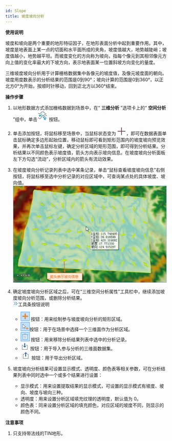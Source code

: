 ```yaml
---
id: Slope
title: 坡度坡向分析
---
```

**使用说明**

坡度和坡向是两个重要的地形特征因子，在地形表面分析中起到重要作用。其中，坡度是地表面上某一点的切面和水平面所成的夹角，坡度值越大，地势越陡峭；坡度值越小，地势越平坦。而坡度变化的方向称为坡向，指每个像元到其相邻像元方向上值的变化率最大的下坡方向，表示地表面某一位置斜坡方向变化的量度。

三维坡度坡向分析用于计算栅格数据集中各像元的坡度值，及像元坡度面的朝向。坡度用度数表示的分析结果的范围是0到90°；坡向计算的范围是0到360°，以正北方0°为开始，按顺时针移动，回到正北方以360°结束。

**操作步骤**

  1. 以地形数据方式添加栅格数据到场景中，在“ **三维分析** ”选项卡上的“ **空间分析** ”组中，单击![](img/Image_Slope.large.png) 按钮。
  2. 单击添加按钮，将鼠标移至场景中，当鼠标状态变为 ![](img/CursorSlope.png)，即可在数据表面单击鼠标确定多边形起始位置，移动鼠标即可看到矩形范围内的坡度坡向预览效果，并再次单击鼠标左键，确定分析区域的矩形范围，即可得到分析结果。分析结果以不同颜色表示坡度值，箭头方向表示坡向信息。在坡度坡向分析面板左下方勾选“流动”，分析区域内的箭头有流动效果。
  3. 在坡度坡向分析记录列表中选中某条记录，单击“鼠标查看坡度坡向信息”右侧按钮，将鼠标移至选中分析记录的对应区域中，可查询某点处的具体坡度、坡向值。  
![坡度坡向分析和查询结果](img/SlopeResult1.png)  

  4. 确定坡度坡向分析区域之后，可在“三维空间分析属性”工具栏中，继续添加坡度坡向分析范围，或删除分析结果。  
![](img/close.gif)工具条按钮说明

     * ![](../../img/Add1.png) 按钮：用来绘制参与坡度坡向分析的矩形区域。
     * ![](../../img/Chose.png)按钮：用于在场景中选择一个三维面作为分析区域。
     * ![](../../img/RemoveButton.png) 按钮：用来移除分析结果列表中选中的分析记录。
     * ![](img/Import.png) 按钮：用于导入参与分析的三维面数据集。
     * ![](img/Export.png) 按钮：用于导出分析区域。

  5. 坡度坡向分析结果可设置显示模式、透明度、颜色表等相关参数，可在分析结果列表中同时选中一个或多个结果进行设置： 
       * 显示模式：用来设置提取结果的显示模式，可设置的显示模式有坡度、坡向、坡度与坡向三种。
       * 透明度：用来设置分析区域填充纹理的透明度，默认值为 0。
       * 颜色表：同来设置分析区域的填充颜色，对应区域的坡度不同，则显示的颜色不同。

**注意事项**

  1. 只支持带法线的TIN地形。
